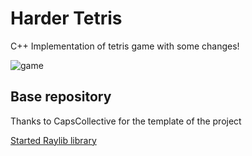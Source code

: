 # Harder Tetris 

C++ Implementation of tetris game with some changes!

![game](/,github/read_me.png)

## Base repository

Thanks to CapsCollective for the template of the project

[Started Raylib library](https://github.com/CapsCollective/raylib-cpp-starter/tree/main)
